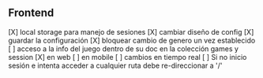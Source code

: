 ## Frontend

[X] local storage para manejo de sesiones
[X] cambiar diseño de config
	[X] guardar la configuración
	[X] bloquear cambio de genero un vez establecido
[ ] acceso a la info del juego dentro de su doc en la colección games y session
	[X] en web
	[ ] en mobile 
[ ] cambios en tiempo real
[ ] Si no inicio sesión e intenta acceder a cualquier ruta debe re-direccionar a '/'
